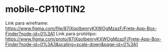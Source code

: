 # mobile-CP110TIN2

Link para wireframe: https://www.figma.com/file/87iXqoIbenryKXWOgMzazF/Frete-App-Box-Finder?node-id=0%3A1
Link para protótipo: https://www.figma.com/proto/87iXqoIbenryKXWOgMzazF/Frete-App-Box-Finder?node-id=0%3A3&scaling=scale-down&page-id=0%3A1
